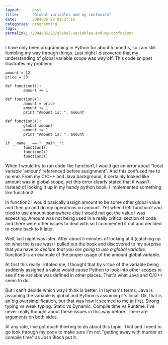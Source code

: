 ```yaml
---
layout:     post
title:      "Global variables and my confusion"
date:       2004-05-28 01:27:16
categories: programming
tags:  
permalink: /2004/05/28/global-variables-and-my-confusion/
---
```

    
I have only been programming in Python for about 5 months, so I am still fumbling my way through things. Last night I discovered that my understanding of global variable scope was way off. This code snippet illustrates my problem: 
    
    
    amount = 12
    price = 23
    
    def function1():
            amount += 1
    
    def function2():
            amount = price
            amount += 1
            print "Amount is: ", amount
    
    def function3():
            global amount
            amount += 1
            print "Amount is: ", amount
    
    if __name__ == "__main__":
            function1()
            function2()
            function3()

  
    
When I would try to run code like function1, I would get an error about "local variable 'amount' referenced before assignment". And this confused me to no end. From my C/C++ and Java background, it certainly looked like amount was in global scope, yet this error clearly stated that it wasn't. Instead of looking it up in my handy python book, I implemented something like function2. 

    
In function2 I would basically assign amount to be some other global value and then go and do my operations on amount. Yet when I left function2 and tried to use amount somewhere else I would not get the value I was expecting. Amount was not being used in a really critical section of code and there were other issues to deal with so I commented it out and decided to come back to it later. 

    
Well, last night was later. After about 5 minutes of looking at it (catching up on what the issue was) I pulled out the book and discovered to my surprise that you have to _declare that you are going to use a global variable_. function3 is an example of the proper usage of the amount global variable. 

    
At first this really irritated me, I thought that by virtue of the variable being suddenly assigned a value would cause Python to look into other scopes to see if the variable was defined in other places. That's what Java and C/C++ seem to do. 

    
But I can't decide which way I think is better. In layman's terms, Java is assuming the variable is global and Python is assuming it's local. Ok, that is an big oversimplification, but that was how it seemed to me at first. Strong typing vs weak typing. Static vs Dynamic. Compile time vs Runtime. I've never really thought about these issues in this way before. There are [arguments](http://www.artima.com/intv/strongweak.html) on both sides. 

    
At any rate, I've got much thinking to do about this topic. That and I need to go look through my code to make sure I'm not "getting away with murder at compile time" as Josh Bloch put it.
